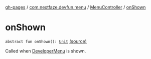 [gh-pages](../../index.md) / [com.nextfaze.devfun.menu](../index.md) / [MenuController](index.md) / [onShown](./on-shown.md)

# onShown

`abstract fun onShown(): `[`Unit`](https://kotlinlang.org/api/latest/jvm/stdlib/kotlin/-unit/index.html) [(source)](https://github.com/NextFaze/dev-fun/tree/master/devfun-menu/src/main/java/com/nextfaze/devfun/menu/DeveloperMenu.kt#L69)

Called when [DeveloperMenu](../-developer-menu/index.md) is shown.

